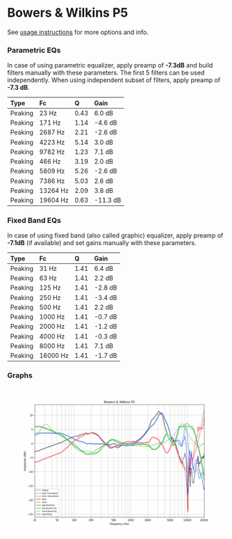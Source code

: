 # Bowers & Wilkins P5
See [usage instructions](https://github.com/jaakkopasanen/AutoEq#usage) for more options and info.

### Parametric EQs
In case of using parametric equalizer, apply preamp of **-7.3dB** and build filters manually
with these parameters. The first 5 filters can be used independently.
When using independent subset of filters, apply preamp of **-7.3 dB**.

| Type    | Fc       |    Q | Gain     |
|:--------|:---------|:-----|:---------|
| Peaking | 23 Hz    | 0.43 | 6.0 dB   |
| Peaking | 171 Hz   | 1.14 | -4.6 dB  |
| Peaking | 2687 Hz  | 2.21 | -2.6 dB  |
| Peaking | 4223 Hz  | 5.14 | 3.0 dB   |
| Peaking | 9782 Hz  | 1.23 | 7.1 dB   |
| Peaking | 466 Hz   | 3.19 | 2.0 dB   |
| Peaking | 5809 Hz  | 5.26 | -2.6 dB  |
| Peaking | 7386 Hz  | 5.03 | 2.6 dB   |
| Peaking | 13264 Hz | 2.09 | 3.8 dB   |
| Peaking | 19604 Hz | 0.63 | -11.3 dB |

### Fixed Band EQs
In case of using fixed band (also called graphic) equalizer, apply preamp of **-7.1dB**
(if available) and set gains manually with these parameters.

| Type    | Fc       |    Q | Gain    |
|:--------|:---------|:-----|:--------|
| Peaking | 31 Hz    | 1.41 | 6.4 dB  |
| Peaking | 63 Hz    | 1.41 | 2.2 dB  |
| Peaking | 125 Hz   | 1.41 | -2.8 dB |
| Peaking | 250 Hz   | 1.41 | -3.4 dB |
| Peaking | 500 Hz   | 1.41 | 2.2 dB  |
| Peaking | 1000 Hz  | 1.41 | -0.7 dB |
| Peaking | 2000 Hz  | 1.41 | -1.2 dB |
| Peaking | 4000 Hz  | 1.41 | -0.3 dB |
| Peaking | 8000 Hz  | 1.41 | 7.1 dB  |
| Peaking | 16000 Hz | 1.41 | -1.7 dB |

### Graphs
![](./Bowers%20&%20Wilkins%20P5.png)